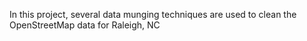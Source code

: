 In this project, several data munging techniques are used to clean the OpenStreetMap data for Raleigh, NC
